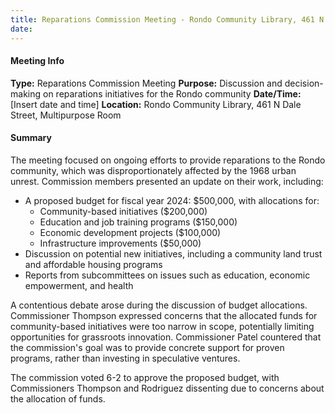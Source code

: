 ```yaml
---
title: Reparations Commission Meeting - Rondo Community Library, 461 N Dale Street, Multipurpose Room
date: 
---
```

#### Meeting Info
**Type:** Reparations Commission Meeting
**Purpose:** Discussion and decision-making on reparations initiatives for the Rondo community
**Date/Time:** [Insert date and time]
**Location:** Rondo Community Library, 461 N Dale Street, Multipurpose Room

#### Summary

The meeting focused on ongoing efforts to provide reparations to the Rondo community, which was disproportionately affected by the 1968 urban unrest. Commission members presented an update on their work, including:

* A proposed budget for fiscal year 2024: $500,000, with allocations for:
	+ Community-based initiatives ($200,000)
	+ Education and job training programs ($150,000)
	+ Economic development projects ($100,000)
	+ Infrastructure improvements ($50,000)
* Discussion on potential new initiatives, including a community land trust and affordable housing programs
* Reports from subcommittees on issues such as education, economic empowerment, and health

A contentious debate arose during the discussion of budget allocations. Commissioner Thompson expressed concerns that the allocated funds for community-based initiatives were too narrow in scope, potentially limiting opportunities for grassroots innovation. Commissioner Patel countered that the commission's goal was to provide concrete support for proven programs, rather than investing in speculative ventures.

The commission voted 6-2 to approve the proposed budget, with Commissioners Thompson and Rodriguez dissenting due to concerns about the allocation of funds.

